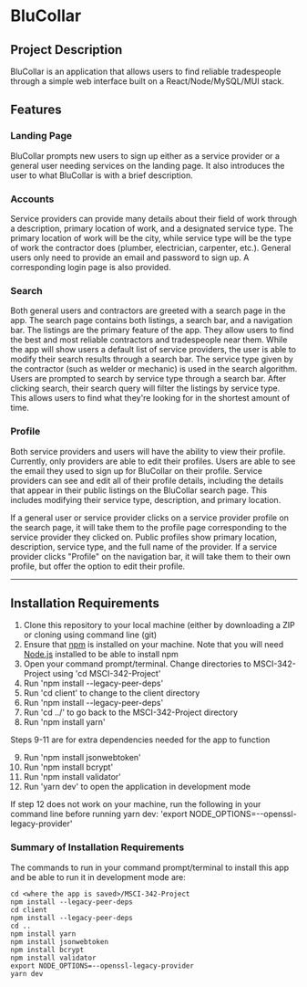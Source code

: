 # BluCollar

## Project Description

BluCollar is an application that allows users to find reliable tradespeople through a simple web interface built on a 
React/Node/MySQL/MUI stack. 

## Features

### Landing Page
BluCollar prompts new users to sign up either as a service provider or a general user needing services on the landing page. It also
introduces the user to what BluCollar is with a brief description.

### Accounts
Service providers can provide many details about their field of work through a description, primary location of work, 
and a designated service type. The primary location of work will be the city, while service type will be the type of work the
contractor does (plumber, electrician, carpenter, etc.). General users only need to provide an email and password to sign up.
A corresponding login page is also provided.

### Search
Both general users and contractors are greeted with a search page in the app. The search page contains both listings, a search bar, 
and a navigation bar. The listings are the primary feature of the app. They allow users to find the best and most reliable contractors
and tradespeople near them. While the app will show users a default list of service providers, the user is able to modify their search
results through a search bar. The service type given by the contractor (such as welder or mechanic) is used in the search algorithm. 
Users are prompted to search by service type through a search bar. After clicking search, their search query will filter the listings
by service type. This allows users to find what they're looking for in the shortest amount of time.

### Profile
Both service providers and users will have the ability to view their profile. Currently, only providers are able to edit their profiles.
Users are able to see the email they used to sign up for BluCollar on their profile. Service providers can see and edit all of their profile
details, including the details that appear in their public listings on the BluCollar search page. This includes modifying their service type,
description, and primary location.

If a general user or service provider clicks on a service provider profile on the search page, it will take them to the profile page corresponding
to the service provider they clicked on. Public profiles show primary location, description, service type, and the full name of the provider. If a
service provider clicks "Profile" on the navigation bar, it will take them to their own profile, but offer the option to edit their profile.

---

## Installation Requirements

1. Clone this repository to your local machine (either by downloading a ZIP or cloning using command line (git)
2. Ensure that [npm](https://www.npmjs.com/package/npm) is installed on your machine. Note that you will need [Node.js](https://nodejs.org/en/download/) installed to be able to install npm
3. Open your command prompt/terminal. Change directories to MSCI-342-Project using 'cd MSCI-342-Project'
4. Run 'npm install --legacy-peer-deps'
5. Run 'cd client' to change to the client directory
6. Run 'npm install --legacy-peer-deps'
7. Run 'cd ../' to go back to the MSCI-342-Project directory
8. Run 'npm install yarn'

Steps 9-11 are for extra dependencies needed for the app to function

9. Run 'npm install jsonwebtoken'
10. Run 'npm install bcrypt'
11. Run 'npm install validator'
12. Run 'yarn dev' to open the application in development mode

If step 12 does not work on your machine, run the following in your command line before running yarn dev:
'export NODE_OPTIONS=--openssl-legacy-provider'

### Summary of Installation Requirements

The commands to run in your command prompt/terminal to install this app and be able to run it in development mode are:
```
cd <where the app is saved>/MSCI-342-Project
npm install --legacy-peer-deps
cd client
npm install --legacy-peer-deps
cd ..
npm install yarn
npm install jsonwebtoken
npm install bcrypt
npm install validator
export NODE_OPTIONS=--openssl-legacy-provider
yarn dev
```
